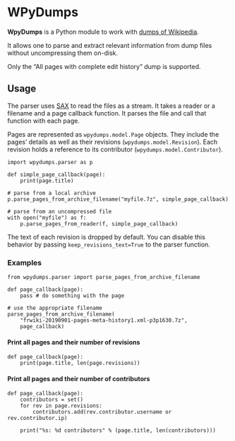 # WPyDumps

**WpyDumps** is a Python module to work with [dumps of Wikipedia][dumps].

It allows one to parse and extract relevant information from dump files without
uncompressing them on-disk.

Only the “All pages with complete edit history” dump is supported.

[dumps]: https://dumps.wikimedia.org

## Usage
The parser uses [SAX][] to read the files as a stream. It takes a reader or a
filename and a page callback function. It parses the file and call that
function with each page.

Pages are represented as `wpydumps.model.Page` objects. They include the pages’
details as well as their revisions (`wpydumps.model.Revision`). Each revision
holds a reference to its contributor (`wpydumps.model.Contributor`).

```python3
import wpydumps.parser as p

def simple_page_callback(page):
    print(page.title)

# parse from a local archive
p.parse_pages_from_archive_filename("myfile.7z", simple_page_callback)

# parse from an uncompressed file
with open("myfile") as f:
    p.parse_pages_from_reader(f, simple_page_callback)
```

The text of each revision is dropped by default. You can disable this behavior
by passing `keep_revisions_text=True` to the parser function.

[SAX]: https://docs.python.org/3.6/library/xml.sax.html

### Examples
```python3
from wpydumps.parser import parse_pages_from_archive_filename

def page_callback(page):
    pass # do something with the page

# use the appropriate filename
parse_pages_from_archive_filename(
    "frwiki-20190901-pages-meta-history1.xml-p3p1630.7z",
    page_callback)
```
#### Print all pages and their number of revisions
```python3
def page_callback(page):
    print(page.title, len(page.revisions))
```
#### Print all pages and their number of contributors
```python3
def page_callback(page):
    contributors = set()
    for rev in page.revisions:
        contributors.add(rev.contributor.username or rev.contributor.ip)

    print("%s: %d contributors" % (page.title, len(contributors)))
```
